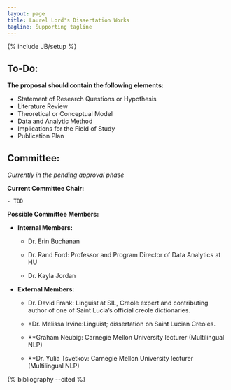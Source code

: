 ```yaml
---
layout: page
title: Laurel Lord's Dissertation Works
tagline: Supporting tagline
---
```

{% include JB/setup %}


## To-Do:

**The proposal should contain the following elements:**

- Statement of Research Questions or Hypothesis
- Literature Review
- Theoretical or Conceptual Model
- Data and Analytic Method
- Implications for the Field of Study
- Publication Plan


## Committee: 

*Currently in the pending approval phase*

**Current Committee Chair:**

    - TBD

**Possible Committee Members:**  

- **Internal Members:**

    - Dr. Erin Buchanan

    - Dr. Rand Ford: Professor and Program Director of Data Analytics at HU

    - Dr. Kayla Jordan


- **External Members:** 

    - Dr. David Frank: Linguist at SIL, Creole expert and contributing author of one of Saint Lucia’s official creole dictionaries.

    - *Dr. Melissa Irvine:Linguist; dissertation on Saint Lucian Creoles.

    - **Graham Neubig: Carnegie Mellon University lecturer (Multilingual NLP)

    - **Dr. Yulia Tsvetkov: Carnegie Mellon University lecturer (Multilingual NLP)


{% bibliography --cited %}